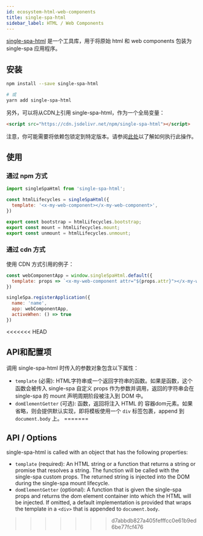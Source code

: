 ```yaml
---
id: ecosystem-html-web-components
title: single-spa-html
sidebar_label: HTML / Web Components
---
```


[single-spa-html](https://github.com/single-spa/single-spa-html) 是一个工具库，用于将原始 html 和 web components 包装为 single-spa 应用程序。

## 安装
```sh
npm install --save single-spa-html

# 或
yarn add single-spa-html
```

另外，可以将从CDN上引用 single-spa-html，作为一个全局变量：
```html
<script src="https://cdn.jsdelivr.net/npm/single-spa-html"></script>
```

注意，你可能需要将依赖包锁定到特定版本。请参阅[此处](https://cdn.jsdelivr.net/npm/single-spa-html)以了解如何执行此操作。

## 使用
### 通过 npm 方式

```js
import singleSpaHtml from 'single-spa-html';

const htmlLifecycles = singleSpaHtml({
  template: '<x-my-web-component></x-my-web-component>',
})

export const bootstrap = htmlLifecycles.bootstrap;
export const mount = htmlLifecycles.mount;
export const unmount = htmlLifecycles.unmount;
```

### 通过 cdn 方式
使用 CDN 方式引用的例子：

```js
const webComponentApp = window.singleSpaHtml.default({
  template: props => `<x-my-web-component attr="${props.attr}"></x-my-web-component>`,
})

singleSpa.registerApplication({
  name: 'name',
  app: webComponentApp,
  activeWhen: () => true
})
```

<<<<<<< HEAD
## API和配置项
调用 single-spa-html 时传入的参数对象包含以下属性：

- `template` (必需): HTML字符串或一个返回字符串的函数。如果是函数，这个函数会被传入 single-spa 自定义 props 作为参数并调用，返回的字符串会在 single-spa 的 mount 声明周期阶段被注入到 DOM 中。
- `domElementGetter` (可选): 函数，返回将注入 HTML 的 容器dom元素。如果省略，则会提供默认实现，即将模板使用一个 `div` 标签包裹，append 到 `document.body` 上。
=======
## API / Options
single-spa-html is called with an object that has the following properties:
- `template` (required): An HTML string or a function that returns a string or promise that resolves a string. The function will be called with the single-spa custom props. The returned string is injected into the DOM during the single-spa mount lifecycle.
- `domElementGetter` (optional): A function that is given the single-spa props and returns the dom element container into which the HTML will be injected. If omitted,
  a default implementation is provided that wraps the template in a `<div>` that is appended to `document.body`.
>>>>>>> d7abbdb827a405fefffcc0e61b9ed6be77fcf476
